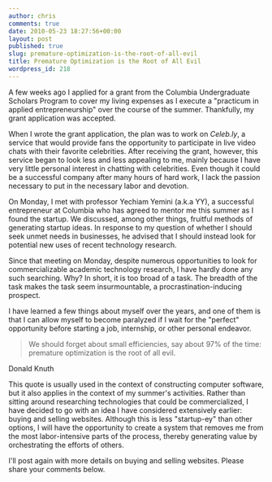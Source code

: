 ```yaml
---
author: chris
comments: true
date: 2010-05-23 18:27:56+00:00
layout: post
published: true
slug: premature-optimization-is-the-root-of-all-evil
title: Premature Optimization is the Root of All Evil
wordpress_id: 218
---
```


A few weeks ago I applied for a grant from the Columbia Undergraduate Scholars Program to cover my living expenses as I execute a "practicum in applied entrepreneurship" over the course of the summer.  Thankfully, my grant application was accepted.

When I wrote the grant application, the plan was to work on _Celeb.ly_, a service that would provide fans the opportunity to participate in live video chats with their favorite celebrities.  After receiving the grant, however, this service began to look less and less appealing to me, mainly because I have very little personal interest in chatting with celebrities.  Even though it could be a successful company after many hours of hard work, I lack the passion necessary to put in the necessary labor and devotion.

On Monday, I met with professor Yechiam Yemini (a.k.a YY), a successful entrepreneur at Columbia who has agreed to mentor me this summer as I found the startup.  We discussed, among other things, fruitful methods of generating startup ideas.  In response to my question of whether I should seek unmet needs in businesses, he advised that I should instead look for potential new uses of recent technology research.

Since that meeting on Monday, despite numerous opportunities to look for commercializable academic technology research, I have hardly done any such searching.  Why?  In short, it is too broad of a task.  The breadth of the task makes the task seem insurmountable, a procrastination-inducing prospect.

I have learned a few things about myself over the years, and one of them is that I can allow myself to become paralyzed if I wait for the "perfect" opportunity before starting a job, internship, or other personal endeavor.



> We should forget about small efficiencies, say about 97% of the time: premature optimization is the root of all evil.

Donald Knuth



This quote is usually used in the context of constructing computer software, but it also applies in the context of my summer's activities.  Rather than sitting around researching technologies that could be commercialized, I have decided to go with an idea I have considered extensively earlier: buying and selling websites.  Although this is less "startup-ey" than other options, I will have the opportunity to create a system that removes me from the most labor-intensive parts of the process, thereby generating value by orchestrating the efforts of others.

I'll post again with more details on buying and selling websites.  Please share your comments below.
